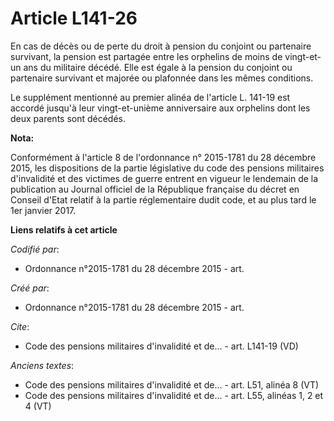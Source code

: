 # Article L141-26

En cas de décès ou de perte du droit à pension du conjoint ou partenaire survivant, la pension est partagée entre les
orphelins de moins de vingt-et-un ans du militaire décédé. Elle est égale à la pension du conjoint ou partenaire survivant et
majorée ou plafonnée dans les mêmes conditions.

Le supplément mentionné au premier alinéa de l'article L. 141-19 est accordé jusqu'à leur vingt-et-unième anniversaire aux
orphelins dont les deux parents sont décédés.

**Nota:**

Conformément à l'article 8 de l'ordonnance n° 2015-1781 du 28 décembre 2015, les dispositions de la partie législative du
code des pensions militaires d'invalidité et des victimes de guerre entrent en vigueur le lendemain de la publication au
Journal officiel de la République française du décret en Conseil d'Etat relatif à la partie réglementaire dudit code, et au
plus tard le 1er janvier 2017.

**Liens relatifs à cet article**

_Codifié par_:

  - Ordonnance n°2015-1781 du 28 décembre 2015 - art.

_Créé par_:

  - Ordonnance n°2015-1781 du 28 décembre 2015 - art.

_Cite_:

  - Code des pensions militaires d'invalidité et de... - art. L141-19 (VD)

_Anciens textes_:

  - Code des pensions militaires d'invalidité et de... - art. L51, alinéa 8 (VT)
  - Code des pensions militaires d'invalidité et de... - art. L55, alinéas 1, 2 et 4 (VT)
